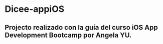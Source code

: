 # Dicee-appiOS

## Projecto realizado con la guía del curso iOS App Development Bootcamp por Angela YU.
